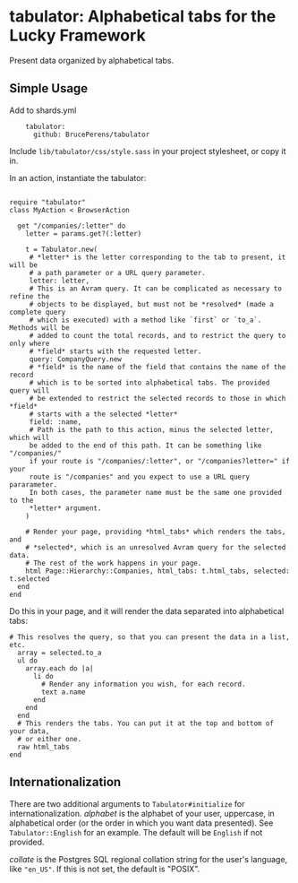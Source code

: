 # tabulator: Alphabetical tabs for the Lucky Framework
Present data organized by alphabetical tabs.

## Simple Usage
Add to shards.yml
```
    tabulator:
      github: BrucePerens/tabulator
```

Include `lib/tabulator/css/style.sass` in your project stylesheet, or copy it in.

In an action, instantiate the tabulator:
```crystal

require "tabulator"
class MyAction < BrowserAction

  get "/companies/:letter" do
    letter = params.get?(:letter)

    t = Tabulator.new(
     # *letter* is the letter corresponding to the tab to present, it will be
     # a path parameter or a URL query parameter.
     letter: letter,
     # This is an Avram query. It can be complicated as necessary to refine the
     # objects to be displayed, but must not be *resolved* (made a complete query
     # which is executed) with a method like `first` or `to_a`. Methods will be
     # added to count the total records, and to restrict the query to only where
     # *field* starts with the requested letter.
     query: CompanyQuery.new
     # *field* is the name of the field that contains the name of the record
     # which is to be sorted into alphabetical tabs. The provided query will
     # be extended to restrict the selected records to those in which *field*
     # starts with a the selected *letter*
     field: :name,
     # Path is the path to this action, minus the selected letter, which will
     be added to the end of this path. It can be something like "/companies/" 
     if your route is "/companies/:letter", or "/companies?letter=" if your
     route is "/companies" and you expect to use a URL query pararameter.
     In both cases, the parameter name must be the same one provided to the
     *letter* argument.
    )

    # Render your page, providing *html_tabs* which renders the tabs, and
    # *selected*, which is an unresolved Avram query for the selected data.
    # The rest of the work happens in your page.
    html Page::Hierarchy::Companies, html_tabs: t.html_tabs, selected: t.selected
  end
end
```

Do this in your page, and it will render the data separated into alphabetical tabs:
```
# This resolves the query, so that you can present the data in a list, etc.
  array = selected.to_a
  ul do
    array.each do |a|
      li do
        # Render any information you wish, for each record.
        text a.name
      end
    end
  end
  # This renders the tabs. You can put it at the top and bottom of your data,
  # or either one.
  raw html_tabs
end
```

## Internationalization
There are two additional arguments to `Tabulator#initialize` for internationalization.
*alphabet* is the alphabet of your user, uppercase, in
alphabetical order (or the order in which you want data presented).
See `Tabulator::English` for an example. The default will be `English` if not
provided.
  
*collate* is the Postgres SQL regional collation string
for the user's language, like `"en_US"`. If this is not set, the default is "POSIX".
